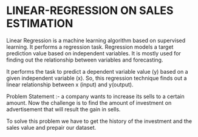 # LINEAR-REGRESSION ON SALES ESTIMATION

Linear Regression is a machine learning algorithm based on supervised learning. It performs a regression task. Regression models a target prediction value based on independent variables. It is mostly used for finding out the relationship between variables and forecasting.

It performs the task to predict a dependent variable value (y) based on a given independent variable (x). So, this regression technique finds out a linear relationship between x (input) and y(output).

Problem Statement :- a company wants to increase its sells to a certain amount. Now the challenge is to find the amount of investment on advertisement that will result the gain in sells.

To solve this problem we have to get the history of the investment and the sales value and prepair our dataset.
